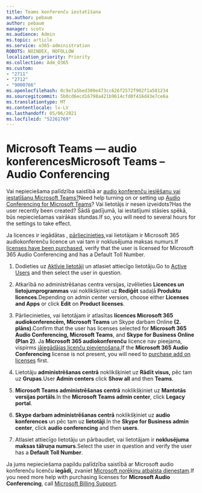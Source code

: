 ```yaml
---
title: Teams konferenču iestatīšana
ms.author: pebaum
author: pebaum
manager: scotv
ms.audience: Admin
ms.topic: article
ms.service: o365-administration
ROBOTS: NOINDEX, NOFOLLOW
localization_priority: Priority
ms.collection: Adm_O365
ms.custom:
- "2711"
- "2712"
- "9000766"
ms.openlocfilehash: 0c9e7a5bed309e473cc626f2572f902f1a581234
ms.sourcegitcommit: 5b0cd6ecd16798a421b9614cfd0f416d43e7ce6a
ms.translationtype: MT
ms.contentlocale: lv-LV
ms.lasthandoff: 05/06/2021
ms.locfileid: "52261769"
---
```

# <a name="microsoft-teams--audio-conferencing"></a><span data-ttu-id="d1a3a-102">Microsoft Teams — audio konferences</span><span class="sxs-lookup"><span data-stu-id="d1a3a-102">Microsoft Teams – Audio Conferencing</span></span>

<span data-ttu-id="d1a3a-103">Vai nepieciešama palīdzība saistībā ar [audio konferenču ieslēšanu vai iestatīšanu Microsoft Teams?](https://docs.microsoft.com/microsoftteams/set-up-audio-conferencing-in-teams)</span><span class="sxs-lookup"><span data-stu-id="d1a3a-103">Need help turning on or setting up [Audio Conferencing for Microsoft Teams](https://docs.microsoft.com/microsoftteams/set-up-audio-conferencing-in-teams)?</span></span>  <span data-ttu-id="d1a3a-104">Vai lietotājs ir nesen izveidots?</span><span class="sxs-lookup"><span data-stu-id="d1a3a-104">Has the user recently been created?</span></span> <span data-ttu-id="d1a3a-105">Šādā gadījumā, lai iestatījumi stāsies spēkā, būs nepieciešamas vairākas stundas.</span><span class="sxs-lookup"><span data-stu-id="d1a3a-105">If so, you will need to several hours for the settings to take effect.</span></span>

<span data-ttu-id="d1a3a-106">Ja licences ir iegādātas , [pārliecinieties,](https://docs.microsoft.com/microsoftteams/set-up-audio-conferencing-in-teams#step-2-get-and-assign-licenses)vai lietotājam ir Microsoft 365 audiokonferenču licence un vai tam ir noklusējuma maksas numurs.</span><span class="sxs-lookup"><span data-stu-id="d1a3a-106">If [licenses have been purchased](https://docs.microsoft.com/microsoftteams/set-up-audio-conferencing-in-teams#step-2-get-and-assign-licenses), verify that the user is licensed for Microsoft 365 Audio Conferencing and has a Default Toll Number.</span></span>

1. <span data-ttu-id="d1a3a-107">Dodieties uz [Aktīvie lietotāji](https://admin.microsoft.com/Adminportal/Home?source=applauncher#/users) un atlasiet attiecīgo lietotāju.</span><span class="sxs-lookup"><span data-stu-id="d1a3a-107">Go to [Active Users](https://admin.microsoft.com/Adminportal/Home?source=applauncher#/users) and then select the user in question.</span></span>

2. <span data-ttu-id="d1a3a-108">Atkarībā no administrēšanas centra versijas, izvēlieties **Licences un lietojumprogrammas** vai noklikšķiniet uz **Rediģēt** sadaļā **Produktu licences**.</span><span class="sxs-lookup"><span data-stu-id="d1a3a-108">Depending on admin center version, choose either **Licenses and Apps** or click **Edit** on **Product licenses**.</span></span>

3. <span data-ttu-id="d1a3a-109">Pārliecinieties, vai lietotājam ir atlasītas **licences Microsoft 365 audiokonferencēm, Microsoft Teams** un Skype darbam Online **(2. plāns)**.</span><span class="sxs-lookup"><span data-stu-id="d1a3a-109">Confirm that the user has licenses selected for **Microsoft 365 Audio Conferencing, Microsoft Teams**, and **Skype for Business Online (Plan 2)**.</span></span> <span data-ttu-id="d1a3a-110">Ja **Microsoft 365 audiokonferenču** licence nav pieejama, vispirms [jāiegādājas licenču pievienošana.](https://docs.microsoft.com/microsoftteams/teams-add-on-licensing/microsoft-teams-add-on-licensing?tabs=small-business)</span><span class="sxs-lookup"><span data-stu-id="d1a3a-110">If the **Microsoft 365 Audio Conferencing** license is not present, you will need to [purchase add on licenses](https://docs.microsoft.com/microsoftteams/teams-add-on-licensing/microsoft-teams-add-on-licensing?tabs=small-business) first.</span></span>

4. <span data-ttu-id="d1a3a-111">Lietotāju **administrēšanas centrā** noklikšķiniet uz **Rādīt visus,** pēc tam uz **Grupas**.</span><span class="sxs-lookup"><span data-stu-id="d1a3a-111">User **Admin centers** click **Show all** and then **Teams**.</span></span>

5. <span data-ttu-id="d1a3a-112">**Microsoft Teams administrēšanas centrā** noklikšķiniet uz **Mantotās versijas portāls**.</span><span class="sxs-lookup"><span data-stu-id="d1a3a-112">In the **Microsoft Teams admin center**, click **Legacy portal**.</span></span>

6. <span data-ttu-id="d1a3a-113">**Skype darbam administrēšanas centrā** noklikšķiniet uz **audio konferences** un pēc tam uz **lietotāji**.</span><span class="sxs-lookup"><span data-stu-id="d1a3a-113">In the **Skype for Business admin center**, click **audio conferencing** and then **users**.</span></span>

7. <span data-ttu-id="d1a3a-114">Atlasiet attiecīgo lietotāju un pārbaudiet, vai lietotājam ir **noklusējuma maksas tālruņa numurs**.</span><span class="sxs-lookup"><span data-stu-id="d1a3a-114">Select the user in question and verify the user has a **Default Toll Number**.</span></span>

<span data-ttu-id="d1a3a-115">Ja jums nepieciešama papildu palīdzība saistībā ar Microsoft audio konferenču licenču **iegādi,** zvaniet [Microsoft norēķinu atbalsta dienestam](/microsoft-365/admin/contact-support-for-business-products?view=o365-worldwide#phone-support).</span><span class="sxs-lookup"><span data-stu-id="d1a3a-115">If you need more help with purchasing licenses for **Microsoft Audio Conferencing**, call [Microsoft Billing Support](/microsoft-365/admin/contact-support-for-business-products?view=o365-worldwide#phone-support).</span></span>
